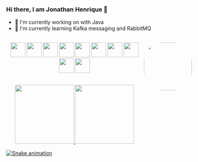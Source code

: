 ### Hi there, I am Jonathan Henrique 👋


- 🔭 I'm currently working on with Java 
- 🌱 I'm currently learning Kafka messaging and RabbitMQ 

##

<div align="center" style="display: inline_block">
  <img align="right" height="130" style="border-radius:50px;" src="https://i.gifer.com/origin/0d/0d9a38a2bb9748d96b0c0759396d00dc_w200.gif">
  <img src="https://cdn.jsdelivr.net/gh/devicons/devicon/icons/java/java-original.svg" width="40" height="40"/>
  <img src="https://cdn.jsdelivr.net/gh/devicons/devicon/icons/spring/spring-original-wordmark.svg" width="40" height="40"/>
  <img src="https://cdn.jsdelivr.net/gh/devicons/devicon/icons/apachekafka/apachekafka-original-wordmark.svg" width="40" height="40"/>
  <img src="https://cdn.jsdelivr.net/gh/devicons/devicon/icons/git/git-original-wordmark.svg" width="40" height="40"/>
  <img src="https://cdn.jsdelivr.net/gh/devicons/devicon/icons/angularjs/angularjs-original.svg" width="40" height="40"/>
  <img src="https://cdn.jsdelivr.net/gh/devicons/devicon/icons/css3/css3-original-wordmark.svg" width="40" height="40"/>
  <img src="https://cdn.jsdelivr.net/gh/devicons/devicon/icons/html5/html5-original-wordmark.svg" width="40" height="40"/>
  <img src="https://cdn.jsdelivr.net/gh/devicons/devicon/icons/typescript/typescript-original.svg" width="40" height="40"/>
  <img src="https://cdn.jsdelivr.net/gh/devicons/devicon/icons/jenkins/jenkins-original.svg" width="40" height="40"/>
  <img src="https://cdn.jsdelivr.net/gh/devicons/devicon/icons/postgresql/postgresql-original-wordmark.svg" width="40" height="40"/>
</div>

##

<div align="center">
  <a href="https://github.com/jonathan1Henrique">
  <img height="160em" src="https://github-readme-stats.vercel.app/api?username=jonathan1Henrique&show_icons=true&theme=dark&include_all_commits=true&count_private=true"/>
  <img height="160em" src="https://github-readme-stats.vercel.app/api/top-langs/?username=jonathan1Henrique&layout=compact&langs_count=7&theme=dark"/>
</div>

![Snake animation](https://github.com/jonathan1Henrique/jonathan1Henrique/blob/output/github-contribution-grid-snake.svg)
